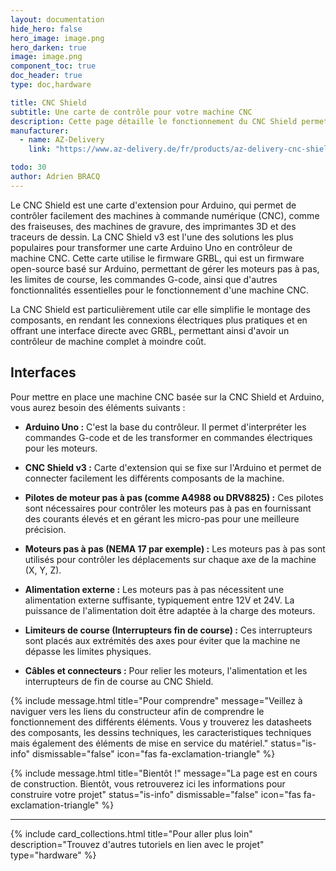 ```yaml
---
layout: documentation
hide_hero: false
hero_image: image.png
hero_darken: true
image: image.png
component_toc: true
doc_header: true
type: doc,hardware

title: CNC Shield
subtitle: Une carte de contrôle pour votre machine CNC
description: Cette page détaille le fonctionnement du CNC Shield permettant de brancher vos équipements
manufacturer:
  - name: AZ-Delivery
    link: "https://www.az-delivery.de/fr/products/az-delivery-cnc-shield-v3"

todo: 30
author: Adrien BRACQ
---
```


Le CNC Shield est une carte d'extension pour Arduino, qui permet de contrôler facilement des machines à commande numérique (CNC), comme des fraiseuses, des machines de gravure, des imprimantes 3D et des traceurs de dessin. La CNC Shield v3 est l'une des solutions les plus populaires pour transformer une carte Arduino Uno en contrôleur de machine CNC. Cette carte utilise le firmware GRBL, qui est un firmware open-source basé sur Arduino, permettant de gérer les moteurs pas à pas, les limites de course, les commandes G-code, ainsi que d'autres fonctionnalités essentielles pour le fonctionnement d'une machine CNC.

La CNC Shield est particulièrement utile car elle simplifie le montage des composants, en rendant les connexions électriques plus pratiques et en offrant une interface directe avec GRBL, permettant ainsi d'avoir un contrôleur de machine complet à moindre coût.


## Interfaces

Pour mettre en place une machine CNC basée sur la CNC Shield et Arduino, vous aurez besoin des éléments suivants :

- **Arduino Uno :** C'est la base du contrôleur. Il permet d'interpréter les commandes G-code et de les transformer en commandes électriques pour les moteurs.

- **CNC Shield v3 :** Carte d'extension qui se fixe sur l'Arduino et permet de connecter facilement les différents composants de la machine.

- **Pilotes de moteur pas à pas (comme A4988 ou DRV8825) :** Ces pilotes sont nécessaires pour contrôler les moteurs pas à pas en fournissant des courants élevés et en gérant les micro-pas pour une meilleure précision.

- **Moteurs pas à pas (NEMA 17 par exemple) :** Les moteurs pas à pas sont utilisés pour contrôler les déplacements sur chaque axe de la machine (X, Y, Z).

- **Alimentation externe :** Les moteurs pas à pas nécessitent une alimentation externe suffisante, typiquement entre 12V et 24V. La puissance de l'alimentation doit être adaptée à la charge des moteurs.

- **Limiteurs de course (Interrupteurs fin de course) :** Ces interrupteurs sont placés aux extrémités des axes pour éviter que la machine ne dépasse les limites physiques.

- **Câbles et connecteurs :** Pour relier les moteurs, l'alimentation et les interrupteurs de fin de course au CNC Shield.


{% include message.html title="Pour comprendre" message="Veillez à naviguer vers les liens du constructeur afin de comprendre le fonctionnement des différents éléments. Vous y trouverez les datasheets des composants, les dessins techniques, les caracteristiques techniques mais également des éléments de mise en service du matériel."
status="is-info" dismissable="false" icon="fas fa-exclamation-triangle" %}

{% include message.html title="Bientôt !" message="La page est en cours de construction. Bientôt, vous retrouverez ici les informations pour construire votre projet"
status="is-info" dismissable="false" icon="fas fa-exclamation-triangle" %}

---

{%
  include card_collections.html
  title="Pour aller plus loin"
  description="Trouvez d'autres tutoriels en lien avec le projet"
  type="hardware"
%}